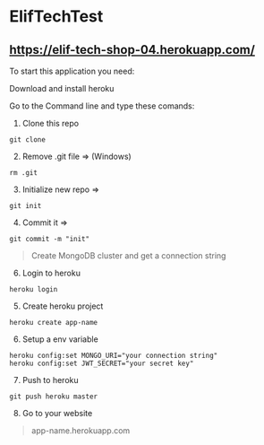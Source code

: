 # ElifTechTest
## https://elif-tech-shop-04.herokuapp.com/

To start this application you need:

Download and install heroku

Go to the Command line and type these comands:
1. Clone this repo
```
git clone
```
2. Remove .git file => (Windows) 
```
rm .git
```
3. Initialize new repo => 
```
git init
``` 
4. Commit it => 
```
git commit -m "init"
```
> Create MongoDB cluster and get a connection string
6. Login to heroku
```
heroku login
```
5. Create heroku project
```
heroku create app-name
```
6. Setup a env variable
```
heroku config:set MONGO_URI="your connection string"
heroku config:set JWT_SECRET="your secret key"
```
7. Push to heroku
``` 
git push heroku master
```
8. Go to your website
> app-name.herokuapp.com
